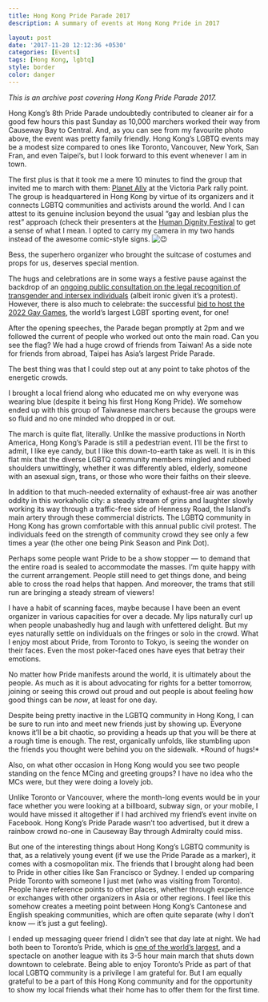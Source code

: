 ```yaml
---
title: Hong Kong Pride Parade 2017
description: A summary of events at Hong Kong Pride in 2017

layout: post
date: '2017-11-28 12:12:36 +0530'
categories: [Events]
tags: [Hong Kong, lgbtq]
style: border
color: danger    
---
```


*This is an archive post covering Hong Kong Pride Parade 2017.*

Hong Kong’s 8th Pride Parade undoubtedly contributed to cleaner air for a good few hours this past Sunday as 10,000 marchers worked their way from Causeway Bay to Central. And, as you can see from my favourite photo above, the event was pretty family friendly. Hong Kong’s LGBTQ events may be a modest size compared to ones like Toronto, Vancouver, New York, San Fran, and even Taipei’s, but I look forward to this event whenever I am in town.

The first plus is that it took me a mere 10 minutes to find the group that invited me to march with them: [Planet Ally](https://www.facebook.com/PlanetAllyApp/) at the Victoria Park rally point. The group is headquartered in Hong Kong by virtue of its organizers and it connects LGBTQ communities and activists around the world. And I can attest to its genuine inclusion beyond the usual “gay and lesbian plus the rest” approach (check their presenters at the [Human Dignity Festival](https://www.humandignityfestival.org/) to get a sense of what I mean. I opted to carry my camera in my two hands instead of the awesome comic-style signs. ![😉](https://s0.wp.com/wp-content/mu-plugins/wpcom-smileys/twemoji/2/svg/1f609.svg)

Bess, the superhero organizer who brought the suitcase of costumes and props for us, deserves special mention.

The hugs and celebrations are in some ways a festive pause against the backdrop of an [ongoing public consultation on the legal recognition of transgender and intersex individuals](http://www.scmp.com/news/hong-kong/law-crime/article/2099762/transgender-recognition-hong-kong-public-consultation) (albeit ironic given it’s a protest). However, there is also much to celebrate: the successful [bid to host the 2022 Gay Games](http://www.scmp.com/news/hong-kong/community/article/2117697/hong-kong-wins-bid-host-2022-gay-olympics), the world’s largest LGBT sporting event, for one!

After the opening speeches, the Parade began promptly at 2pm and we followed the current of people who worked out onto the main road. Can you see the flag? We had a huge crowd of friends from Taiwan! As a side note for friends from abroad, Taipei has Asia’s largest Pride Parade.

The best thing was that I could step out at any point to take photos of the energetic crowds.

I brought a local friend along who educated me on why everyone was wearing blue (despite it being his first Hong Kong Pride). We somehow ended up with this group of Taiwanese marchers because the groups were so fluid and no one minded who dropped in or out.

The march is quite flat, literally. Unlike the massive productions in North America, Hong Kong’s Parade is still a pedestrian event. I’ll be the first to admit, I like eye candy, but I like this down-to-earth take as well. It is in this flat mix that the diverse LGBTQ community members mingled and rubbed shoulders unwittingly, whether it was differently abled, elderly, someone with an asexual sign, trans, or those who wore their faiths on their sleeve.

In addition to that much-needed externality of exhaust-free air was another oddity in this workaholic city: a steady stream of grins and laughter slowly working its way through a traffic-free side of Hennessy Road, the Island’s main artery through these commercial districts. The LGBTQ community in Hong Kong has grown comfortable with this annual public civil protest. The individuals feed on the strength of community crowd they see only a few times a year (the other one being Pink Season and Pink Dot).

Perhaps some people want Pride to be a show stopper — to demand that the entire road is sealed to accommodate the masses. I’m quite happy with the current arrangement. People still need to get things done, and being able to cross the road helps that happen. And moreover, the trams that still run are bringing a steady stream of viewers!

I have a habit of scanning faces, maybe because I have been an event organizer in various capacities for over a decade. My lips naturally curl up when people unabashedly hug and laugh with unfettered delight. But my eyes naturally settle on individuals on the fringes or solo in the crowd. What I enjoy most about Pride, from Toronto to Tokyo, is seeing the wonder on their faces. Even the most poker-faced ones have eyes that betray their emotions.

No matter how Pride manifests around the world, it is ultimately about the people. As much as it is about advocating for rights for a better tomorrow, joining or seeing this crowd out proud and out people is about feeling how good things can be _now_, at least for one day.

Despite being pretty inactive in the LGBTQ community in Hong Kong, I can be sure to run into and meet new friends just by showing up. Everyone knows it’ll be a bit chaotic, so providing a heads up that you will be there at a rough time is enough. The rest, organically unfolds, like stumbling upon the friends you thought were behind you on the sidewalk. \*Round of hugs!\*

Also, on what other occasion in Hong Kong would you see two people standing on the fence MCing and greeting groups? I have no idea who the MCs were, but they were doing a lovely job.

Unlike Toronto or Vancouver, where the month-long events would be in your face whether you were looking at a billboard, subway sign, or your mobile, I would have missed it altogether if I had archived my friend’s event invite on Facebook. Hong Kong’s Pride Parade wasn’t too advertised, but it drew a rainbow crowd no-one in Causeway Bay through Admiralty could miss.

But one of the interesting things about Hong Kong’s LGBTQ community is that, as a relatively young event (if we use the Pride Parade as a marker), it comes with a cosmopolitan mix. The friends that I brought along had been to Pride in other cities like San Francisco or Sydney. I ended up comparing Pride Toronto with someone I just met (who was visiting from Toronto). People have reference points to other places, whether through experience or exchanges with other organizers in Asia or other regions. I feel like this somehow creates a meeting point between Hong Kong’s Cantonese and English speaking communities, which are often quite separate (why I don’t know — it’s just a gut feeling).

I ended up messaging queer friend I didn’t see that day late at night. We had both been to Toronto’s Pride, which is [one of the world’s largest](https://en.wikipedia.org/wiki/List_of_largest_LGBT_events), and a spectacle on another league with its 3-5 hour main march that shuts down downtown to celebrate. Being able to enjoy Toronto’s Pride as part of that local LGBTQ community is a privilege I am grateful for. But I am equally grateful to be a part of this Hong Kong community and for the opportunity to show my local friends what their home has to offer them for the first time.

